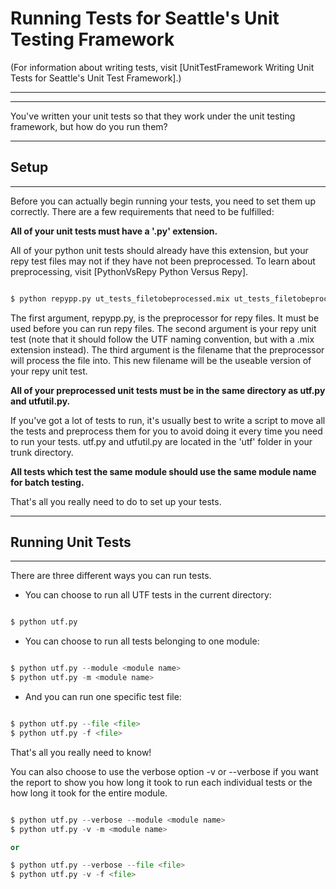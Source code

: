 # Running Tests for Seattle's Unit Testing Framework

(For information about writing tests, visit [UnitTestFramework Writing Unit Tests for Seattle's Unit Test Framework].)

----



----

You've written your unit tests so that they work under the unit testing framework, but how do you run them?

----

## Setup

----

Before you can actually begin running your tests, you need to set them up correctly. There are a few requirements that need to be fulfilled:

**All of your unit tests must have a '.py' extension.**

All of your python unit tests should already have this extension, but your repy test files may not if they have not been preprocessed. To learn about preprocessing, visit [PythonVsRepy Python Versus Repy].

```python

$ python repypp.py ut_tests_filetobeprocessed.mix ut_tests_filetobeprocessed.py

```

The first argument, repypp.py, is the preprocessor for repy files. It must be used before you can run repy files. The second argument is your repy unit test (note that it should follow the UTF naming convention, but with a .mix extension instead). The third argument is the filename that the preprocessor will process the file into. This new filename will be the useable version of your repy unit test.

**All of your preprocessed unit tests must be in the same directory as utf.py and utfutil.py.**

If you've got a lot of tests to run, it's usually best to write a script to move all the tests and preprocess them for you to avoid doing it every time you need to run your tests. utf.py and utfutil.py are located in the 'utf' folder in your trunk directory.

**All tests which test the same module should use the same module name for batch testing.**

That's all you really need to do to set up your tests.

----

## Running Unit Tests

----

There are three different ways you can run tests.

 * You can choose to run all UTF tests in the current directory:

```python

$ python utf.py

```

 * You can choose to run all tests belonging to one module:

```python

$ python utf.py --module <module name>
$ python utf.py -m <module name>

```

 * And you can run one specific test file:

```python

$ python utf.py --file <file>
$ python utf.py -f <file>

```


That's all you really need to know!

You can also choose to use the verbose option -v or --verbose if you want the report to show you how long it took to run each individual tests or the how long it took for the entire module.

```python

$ python utf.py --verbose --module <module name>
$ python utf.py -v -m <module name>

or

$ python utf.py --verbose --file <file>
$ python utf.py -v -f <file>
```